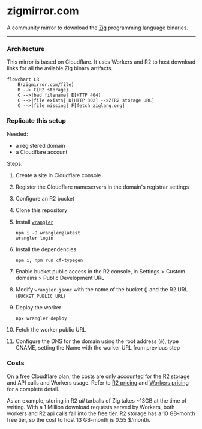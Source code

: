 # zigmirror.com

A community mirror to download the [Zig](https://ziglang.org) programming language binaries.

---

### Architecture

This mirror is based on Cloudflare.
It uses Workers and R2 to host download links for all the avilable Zig binary artifacts.

```mermaid
flowchart LR
    B(zigmirror.com/file)
    B --> C{R2 storage}
    C -->|bad filename| E[HTTP 404]
    C -->|file exists| D[HTTP 302] -->Z[R2 storage URL]
    C -->|file missing| F[fetch ziglang.org]
```

### Replicate this setup

Needed:

* a registered domain
* a Cloudflare account

Steps:

1. Create a site in Cloudflare console
2. Register the Cloudflare nameservers in the domain's registrar settings
3. Configure an R2 bucket <MYBYUCKET>
4. Clone this repository
5. Install [`wrangler`](https://developers.cloudflare.com/workers/wrangler/install-and-update/)

       npm i -D wrangler@latest
       wrangler login

6. Install the dependencies

       npm i; npm run cf-typegen

7. Enable bucket public access in the R2 console, in Settings > Custom domains > Public Development URL

8. Modify `wrangler.jsonc` with the name of the bucket (<MYBUCKET>) and the R2 URL (`BUCKET_PUBLIC_URL`)

9. Deploy the worker

       npx wrangler deploy
10. Fetch the worker public URL
11. Configure the DNS for the domain using the root address (`@`), type CNAME, setting the Name with the worker URL from previous step

### Costs

On a free Cloudflare plan, the costs are only accounted for the R2 storage and API calls and Workers usage.
Refer to [R2 pricing](https://developers.cloudflare.com/r2/pricing/#r2-pricing) and [Workers pricing](https://developers.cloudflare.com/workers/platform/pricing/#workers) for a complete detail.

As an example, storing in R2 _all_ tarballs of Zig takes ~13GB at the time of writing.
With a 1 Million download requests served by Workers, both workers and R2 api calls fall into the free tier.
R2 storage has a 10 GB-month free tier, so the cost to host 13 GB-month is 0.55 $/month.
